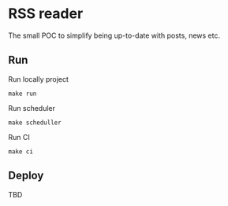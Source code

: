 # RSS reader

The small POC to simplify being up-to-date with posts, news etc.

## Run

Run locally project 

```shell
make run
```

Run scheduler

```shell
make scheduller
```

Run CI

```shell
make ci
```

## Deploy

TBD
